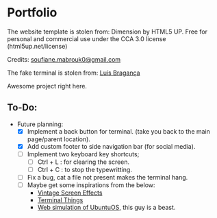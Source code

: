 # Portfolio

The website template is stolen from: Dimension by HTML5 UP. Free for personal and commercial use under the CCA 3.0 license (html5up.net/license)
  
Credits: soufiane.mabrouk0@gmail.com
  
The fake terminal is stolen from: [Luís Bragança](https://github.com/luisbraganca/fake-terminal-website)
 
Awesome project right here.

## To-Do:

- Future planning:
  - [x] Implement a back button for terminal. (take you back to the main page/parent location).
  - [x] Add custom footer to side navigation bar (for social media).
  - [ ] Implement two keyboard key shortcuts;
    - [ ] Ctrl + L : for clearing the screen.
    - [ ] Ctrl + C : to stop the typewritting.
  - [ ] Fix a bug, cat a file not present makes the terminal hang.
  - [ ] Maybe get some inspirations from the below:
    - [Vintage Screen Effects](https://codepen.io/collection/AeGGxz) 
    - [Terminal Things](https://codepen.io/collection/Mgrkmw)
    - [Web simulation of UbuntuOS](https://github.com/vivek9patel/vivek9patel.github.io), this guy is a beast.
